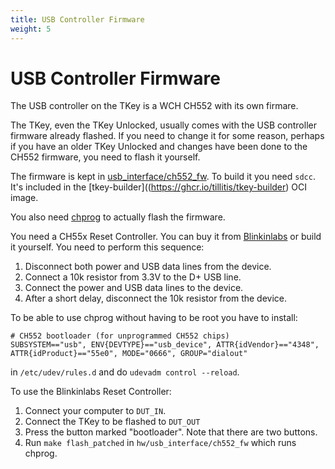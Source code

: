 ```yaml
---
title: USB Controller Firmware
weight: 5
---
```


# USB Controller Firmware

The USB controller on the TKey is a WCH CH552 with its own firmare.

The TKey, even the TKey Unlocked, usually comes with the USB
controller firmware already flashed. If you need to change it for some
reason, perhaps if you have an older TKey Unlocked and changes have
been done to the CH552 firmware, you need to flash it yourself.

The firmware is kept in
[usb_interface/ch552_fw](https://github.com/tillitis/tillitis-key1/tree/main/hw/usb_interface/ch552_fw).
To build it you need `sdcc`. It's included in the
[tkey-builder]((https://ghcr.io/tillitis/tkey-builder) OCI image.

You also need [chprog](https://github.com/ole00/chprog/) to actually
flash the firmware.

You need a CH55x Reset Controller. You can buy it from
[Blinkinlabs](https://shop-nl.blinkinlabs.com/products/ch55x-reset-controller)
or build it yourself. You need to perform this sequence:

1. Disconnect both power and USB data lines from the device.
2. Connect a 10k resistor from 3.3V to the D+ USB line.
3. Connect the power and USB data lines to the device.
4. After a short delay, disconnect the 10k resistor from the device.

To be able to use chprog without having to be root you have to install:

```
# CH552 bootloader (for unprogrammed CH552 chips)
SUBSYSTEM=="usb", ENV{DEVTYPE}=="usb_device", ATTR{idVendor}=="4348", ATTR{idProduct}=="55e0", MODE="0666", GROUP="dialout"
```

in `/etc/udev/rules.d` and do `udevadm control --reload`.

To use the Blinkinlabs Reset Controller:

1. Connect your computer to `DUT_IN`.
2. Connect the TKey to be flashed to `DUT_OUT`
3. Press the button marked "bootloader". Note that there are two
   buttons.
4. Run `make flash_patched` in `hw/usb_interface/ch552_fw` which runs
   chprog.
